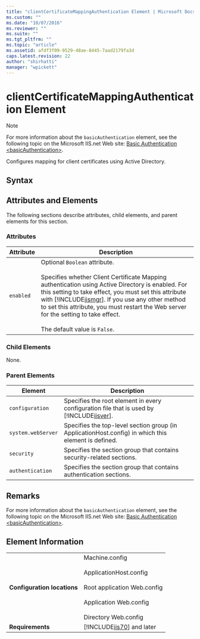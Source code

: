 ```yaml
---
title: "clientCertificateMappingAuthentication Element | Microsoft Docs"
ms.custom: ""
ms.date: "10/07/2016"
ms.reviewer: ""
ms.suite: ""
ms.tgt_pltfrm: ""
ms.topic: "article"
ms.assetid: afdf3f09-9529-48ae-8445-7aad2179fa3d
caps.latest.revision: 22
author: "shirhatti"
manager: "wpickett"
---
```

# clientCertificateMappingAuthentication Element
> [!NOTE]
>  For more information about the `basicAuthentication` element, see the following topic on the Microsoft IIS.net Web site: [Basic Authentication \<basicAuthentication>](http://www.iis.net/ConfigReference/system.webServer/security/authentication/basicAuthentication).  
  
 Configures mapping for client certificates using Active Directory.  
  
## Syntax  
  
## Attributes and Elements  
 The following sections describe attributes, child elements, and parent elements for this section.  
  
### Attributes  
  
|Attribute|Description|  
|---------------|-----------------|  
|`enabled`|Optional `Boolean` attribute.<br /><br /> Specifies whether Client Certificate Mapping authentication using Active Directory is enabled. For this setting to take effect, you must set this attribute with [!INCLUDE[iismgr](../../reference/admin/includes/iismgr-md.md)]. If you use any other method to set this attribute, you must restart the Web server for the setting to take effect.<br /><br /> The default value is `False`.|  
  
### Child Elements  
 None.  
  
### Parent Elements  
  
|Element|Description|  
|-------------|-----------------|  
|`configuration`|Specifies the root element in every configuration file that is used by [!INCLUDE[iisver](../../reference/admin/includes/iisver-md.md)].|  
|`system.webServer`|Specifies the top-level section group (in ApplicationHost.config) in which this element is defined.|  
|`security`|Specifies the section group that contains security-related sections.|  
|`authentication`|Specifies the section group that contains authentication sections.|  
  
## Remarks  
 For more information about the `basicAuthentication` element, see the following topic on the Microsoft IIS.net Web site: [Basic Authentication \<basicAuthentication>](http://www.iis.net/ConfigReference/system.webServer/security/authentication/basicAuthentication).  
  
## Element Information  
  
|||  
|-|-|  
|**Configuration locations**|Machine.config<br /><br /> ApplicationHost.config<br /><br /> Root application Web.config<br /><br /> Application Web.config<br /><br /> Directory Web.config|  
|**Requirements**|[!INCLUDE[iis70](../../reference/admin/includes/iis70-md.md)] and later|